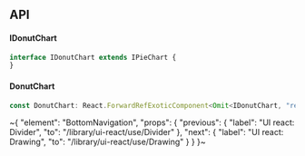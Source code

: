 

## API

#### IDonutChart

```ts
interface IDonutChart extends IPieChart {
}
```

#### DonutChart

```ts
const DonutChart: React.ForwardRefExoticComponent<Omit<IDonutChart, "ref"> & React.RefAttributes<unknown>>;
```


~{
  "element": "BottomNavigation",
  "props": {
    "previous": {
      "label": "UI react: Divider",
      "to": "/library/ui-react/use/Divider"
    },
    "next": {
      "label": "UI react: Drawing",
      "to": "/library/ui-react/use/Drawing"
    }
  }
}~
